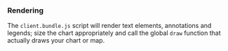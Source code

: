 

### Rendering

The `client.bundle.js` script will render text elements, annotations and legends; size the chart appropriately and call the global `draw` function that actually draws your chart or map.
